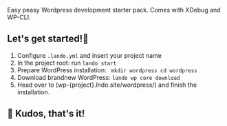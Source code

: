Easy peasy Wordpress development starter pack. 
Comes with XDebug and WP-CLI. 

## Let's get started!🎈
1. Configure `.lando.yml` and insert your project name
1. In the project root: run `lando start` 
1. Prepare WordPress installation: ` mkdir wordpress cd wordpress` 
1. Download brandnew WordPress: `lando wp core download` 
1. Head over to (wp-{project}.lndo.site/wordpress/) and finish the installation. 
## 🥳 Kudos, that's it!
